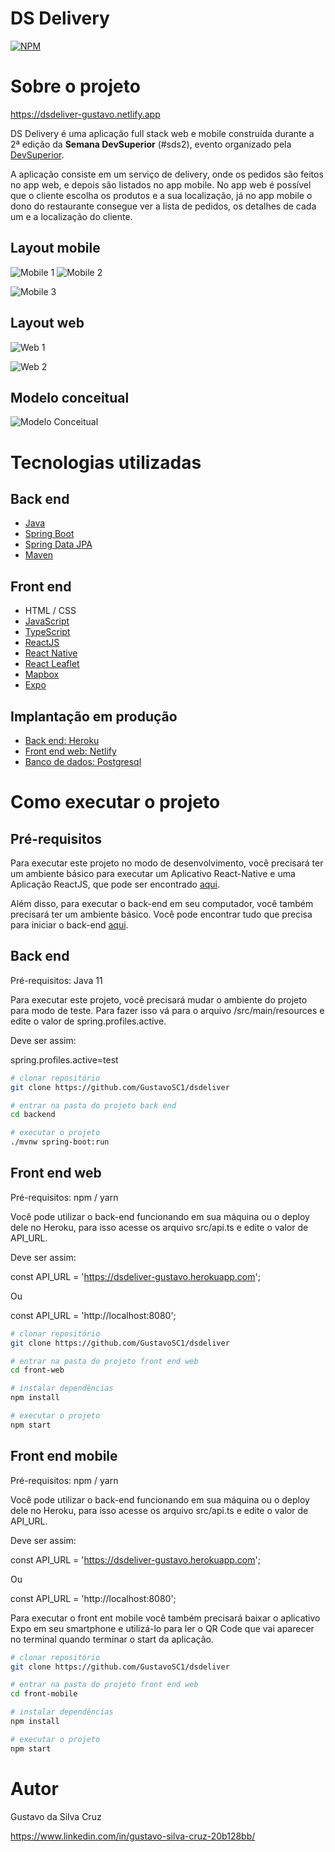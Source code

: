 # DS Delivery
[![NPM](https://img.shields.io/npm/l/react)](https://github.com/GustavoSC1/dsdeliver/blob/main/LICENSE) 

# Sobre o projeto

https://dsdeliver-gustavo.netlify.app

DS Delivery é uma aplicação full stack web e mobile construída durante a 2ª edição da **Semana DevSuperior** (#sds2), evento organizado pela [DevSuperior](https://devsuperior.com "Site da DevSuperior").

A aplicação consiste em um serviço de delivery, onde os pedidos são feitos no app web, e depois são listados no app mobile. No app web é possível que o cliente escolha os produtos e a sua localização, já no app mobile o dono do restaurante consegue ver a lista de pedidos, os detalhes de cada um e a localização do cliente. 

## Layout mobile
![Mobile 1](https://ik.imagekit.io/gustavosc/dsdelivery/iPhone_8_Plus_-_HOME_pBisZoF9E.jpg) ![Mobile 2](https://ik.imagekit.io/gustavosc/tr:w-413,h-736,cm-extract,x-0,y-0/dsdelivery/iPhone_8_Plus_-_PEDIDOS_I5ubBTpi3.jpg)

![Mobile 3](https://ik.imagekit.io/gustavosc/dsdelivery/iPhone_8_Plus_-_DETALHES_RxUjRLFIi.jpg)

## Layout web
![Web 1](https://ik.imagekit.io/gustavosc/dsdelivery/HOME_DELIVERY_78bOsrScb.jpg)

![Web 2](https://ik.imagekit.io/gustavosc/dsdelivery/SELECIONAR_PRODUTOS_ZIoqXqSri.jpg)

## Modelo conceitual
![Modelo Conceitual](https://ik.imagekit.io/gustavosc/dsdelivery/modelo-conceitual_pBR6G0j71.png)

# Tecnologias utilizadas
## Back end
- [Java](https://www.oracle.com/java/)
- [Spring Boot](https://spring.io/projects/spring-boot)
- [Spring Data JPA](https://spring.io/projects/spring-data-jpa)
- [Maven](https://maven.apache.org/)
## Front end
- HTML / CSS
- [JavaScript](https://www.javascript.com/)
- [TypeScript](TypeScript)
- [ReactJS](https://pt-br.reactjs.org/)
- [React Native](https://reactnative.dev/)
- [React Leaflet](https://react-leaflet.js.org/)
- [Mapbox](https://www.mapbox.com/)
- [Expo](https://expo.io/)
## Implantação em produção
- [Back end: Heroku](https://dashboard.heroku.com/)
- [Front end web: Netlify](https://www.netlify.com/)
- [Banco de dados: Postgresql](https://www.postgresql.org/)

# Como executar o projeto

## Pré-requisitos

Para executar este projeto no modo de desenvolvimento, você precisará ter um ambiente básico para executar um Aplicativo React-Native e uma Aplicação ReactJS, que pode ser encontrado [aqui](https://www.youtube.com/playlist?list=PLNuUvBZGBA8kMTSPMmmNiRm2z0gRxXxox).

Além disso, para executar o back-end em seu computador, você também precisará ter um ambiente básico. Você pode encontrar tudo que precisa para iniciar o back-end [aqui](https://www.youtube.com/playlist?list=PLNuUvBZGBA8kMTSPMmmNiRm2z0gRxXxox).

## Back end
Pré-requisitos: Java 11

Para executar este projeto, você precisará mudar o ambiente do projeto para modo de teste. Para fazer isso vá para o arquivo /src/main/resources e edite o valor de spring.profiles.active.

Deve ser assim:

spring.profiles.active=test

```bash
# clonar repositório
git clone https://github.com/GustavoSC1/dsdeliver

# entrar na pasta do projeto back end
cd backend

# executar o projeto
./mvnw spring-boot:run
```

## Front end web
Pré-requisitos: npm / yarn

Você pode utilizar o back-end funcionando em sua máquina ou o deploy dele no Heroku, para isso acesse os arquivo src/api.ts e edite o valor de API_URL.

Deve ser assim:

const API_URL = 'https://dsdeliver-gustavo.herokuapp.com';

Ou

const API_URL = 'http://localhost:8080';

```bash
# clonar repositório
git clone https://github.com/GustavoSC1/dsdeliver

# entrar na pasta do projeto front end web
cd front-web

# instalar dependências
npm install

# executar o projeto
npm start
```

## Front end mobile
Pré-requisitos: npm / yarn

Você pode utilizar o back-end funcionando em sua máquina ou o deploy dele no Heroku, para isso acesse os arquivo src/api.ts e edite o valor de API_URL.

Deve ser assim:

const API_URL = 'https://dsdeliver-gustavo.herokuapp.com';

Ou

const API_URL = 'http://localhost:8080';

Para executar o front ent mobile você também precisará baixar o aplicativo Expo em seu smartphone e utilizá-lo para ler o QR Code que vai aparecer no terminal quando terminar o start da aplicação.

```bash
# clonar repositório
git clone https://github.com/GustavoSC1/dsdeliver

# entrar na pasta do projeto front end web
cd front-mobile

# instalar dependências
npm install

# executar o projeto
npm start
```

# Autor

Gustavo da Silva Cruz

https://www.linkedin.com/in/gustavo-silva-cruz-20b128bb/
